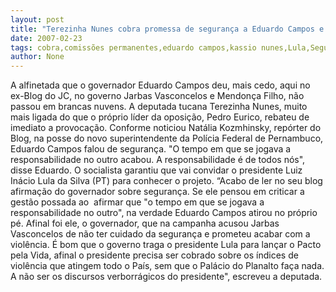```yaml
---
layout: post
title: "Terezinha Nunes cobra promessa de segurança a Eduardo Campos e diz que Lula é omisso na área"
date: 2007-02-23
tags: cobra,comissões permanentes,eduardo campos,kassio nunes,Lula,Segurança
author: None
---
```

A alfinetada que o governador Eduardo Campos deu, mais cedo, aqui no ex-Blog do JC, no governo Jarbas Vasconcelos e Mendonça Filho, não passou em brancas nuvens. A deputada tucana Terezinha Nunes, muito mais ligada do que o próprio líder da oposição, Pedro Eurico, rebateu de imediato a provocação.
Conforme noticiou Natália Kozmhinsky, repórter do Blog, na posse do novo superintendente da Polícia Federal de Pernambuco, Eduardo Campos falou de segurança. \"O tempo em que se jogava a responsabilidade no outro acabou. A responsabilidade é de todos nós\", disse Eduardo. O socialista garantiu que vai convidar o presidente Luiz Inácio Lula da Silva (PT) para conhecer o projeto. 
“Acabo de ler no seu blog afirmação do governador sobre segurança. Se ele pensou em criticar a gestão possada ao&nbsp; afirmar que \"o tempo em que se jogava a responsabilidade no outro\", na verdade Eduardo Campos atirou no próprio pé. Afinal foi ele, o governador, que na campanha acusou Jarbas Vasconcelos de não ter cuidado da segurança e prometeu acabar com a violência. É bom que o governo traga o presidente Lula para lançar o Pacto pela Vida, afinal o presidente precisa ser cobrado sobre os índices de violência que atingem todo o País, sem que o Palácio do Planalto faça nada. A não ser os discursos verborrágicos do presidente\", escreveu a deputada. 